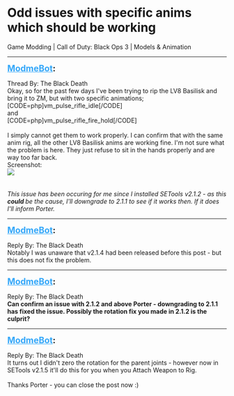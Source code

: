 # Odd issues with specific anims which should be working
Game Modding | Call of Duty: Black Ops 3 | Models & Animation

---
<strong style="font-size: 1.4em;"><span style="text-decoration: underline;text-decoration-color: #34a7f9;"><span style="color:#34a7f9;">ModmeBot</span></span>:</strong>

<p>Thread By: The Black Death<br />Okay, so for the past few days I&#39;ve been trying to rip the LV8 Basilisk and bring it to ZM, but with two specific animations;<br />[CODE=php]vm_pulse_rifle_idle[/CODE]<br />and<br />[CODE=php]vm_pulse_rifle_fire_hold[/CODE]<br /> <br />I simply cannot get them to work properly. I can confirm that with the same anim rig, all the other LV8 Basilisk anims are working fine. I&#39;m not sure what the problem is here. They just refuse to sit in the hands properly and are way too far back.<br />Screenshot:<br /><img style="max-width: 500px;" src="http://oi68.tinypic.com/69m2vn.jpg"><br /> <br /> <br /><em>This issue has been occuring for me since I installed SETools v2.1.2 - as this <strong>could </strong>be the cause, I&#39;ll downgrade to 2.1.1 to see if it works then. If it does I&#39;ll inform Porter.</em></p>

---
<strong style="font-size: 1.4em;"><span style="text-decoration: underline;text-decoration-color: #34a7f9;"><span style="color:#34a7f9;">ModmeBot</span></span>:</strong>

<p>Reply By: The Black Death<br />Notably I was unaware that v2.1.4 had been released before this post - but this does not fix the problem.</p>

---
<strong style="font-size: 1.4em;"><span style="text-decoration: underline;text-decoration-color: #34a7f9;"><span style="color:#34a7f9;">ModmeBot</span></span>:</strong>

<p>Reply By: The Black Death<br /><strong>Can confirm an issue with 2.1.2 and above Porter - downgrading to 2.1.1 has fixed the issue. Possibly the rotation fix you made in 2.1.2 is the culprit?</strong></p>

---
<strong style="font-size: 1.4em;"><span style="text-decoration: underline;text-decoration-color: #34a7f9;"><span style="color:#34a7f9;">ModmeBot</span></span>:</strong>

<p>Reply By: The Black Death<br />It turns out I didn&#39;t zero the rotation for the parent joints - however now in SETools v2.1.5 it&#39;ll do this for you when you Attach Weapon to Rig.<br /> <br />Thanks Porter - you can close the post now :)</p>
